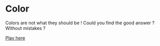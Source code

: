 Color
=====
Colors are not what they should be !
Could you find the good answer ? Without mistakes ?

[Play here](//rozaxe.github.io/colorz)

